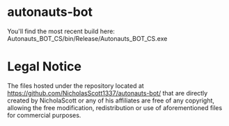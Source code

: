 # autonauts-bot
You'll find the most recent build here:
Autonauts_BOT_CS/bin/Release/Autonauts_BOT_CS.exe

# Legal Notice
The files hosted under the repository located at https://github.com/NicholasScott1337/autonauts-bot/ that are directly created by NicholaScott or any of his affiliates are free of any copyright, allowing the free modification, redistribution or use of aforementioned files for commercial purposes.
